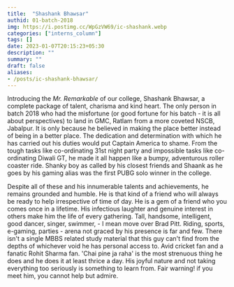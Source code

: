 ```yaml
---
title:  "Shashank Bhawsar"
authid: 01-batch-2018
img: https://i.postimg.cc/WpGzVW69/ic-shashank.webp
categories: ["interns_column"]
tags: []
date: 2023-01-07T20:15:23+05:30
description: ""
summary: ""
draft: false
aliases:
- /posts/ic-shashank-bhawsar/
---
```


Introducing the *Mr. Remarkable* of our college, Shashank Bhawsar, a complete package of talent, charisma and kind heart. The only person in batch 2018 who had the misfortune (or good fortune for his batch - it is all about perspectives) to land in GMC, Ratlam from a more coveted NSCB, Jabalpur. It is only because he believed in making the place better instead of being in a better place. The dedication and determination with which he has carried out his duties would put Captain America to shame. From the tough tasks like co-ordinating 31st night party and impossible tasks like co-ordinating Diwali GT, he made it all happen like a bumpy, adventurous roller coaster ride. Shanky boy as called by his closest friends and Shaank as he goes by his gaming alias was the first PUBG solo winner in the college.

Despite all of these and his innumerable talents and achievements, he remains grounded and humble. He is that kind of a friend who will always be ready to help irrespective of time of day. He is a gem of a friend who you comes once in a lifetime. His infectious laughter and genuine interest in others make him the life of every gathering. Tall, handsome, intelligent, good dancer, singer, swimmer, - I mean move over Brad Pitt.  Riding, sports, e-gaming, parties - arena not graced by his presence is far and few. There isn't a single MBBS related study material that this guy can't find from the depths of whichever void he has personal access to. Avid cricket fan and a fanatic Rohit Sharma fan. 'Chai pine ja raha' is the most strenuous thing he does and he does it at least thrice a day. His joyful nature and not taking everything too seriously is something to learn from. Fair warning! if you meet him, you cannot help but admire. 